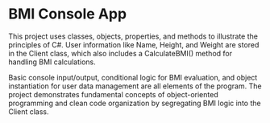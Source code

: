# BMI Console App

This project uses classes, objects, properties, and methods to illustrate the principles of C#. User information like Name, Height, and Weight are stored in the Client class, which also includes a CalculateBMI() method for handling BMI calculations. 

Basic console input/output, conditional logic for BMI evaluation, and object instantiation for user data management are all elements of the program. The project demonstrates fundamental concepts of object-oriented programming and clean code organization by segregating BMI logic into the Client class.
